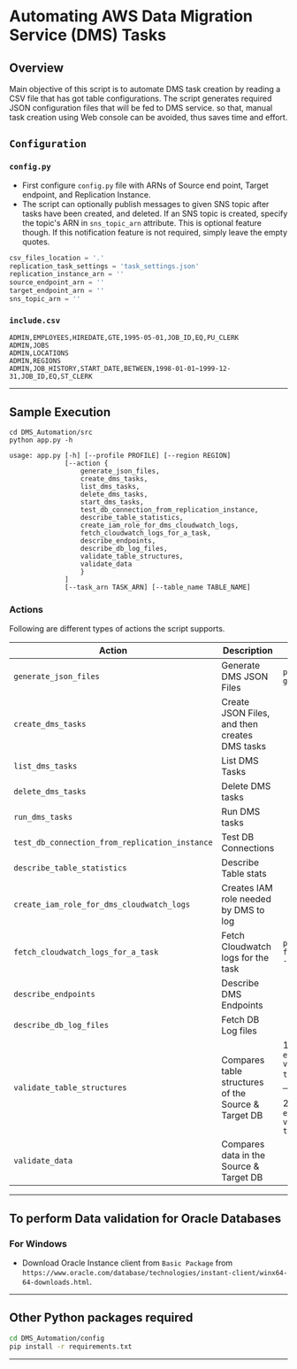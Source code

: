 # Automating AWS Data Migration Service (DMS) Tasks

## Overview
Main objective of this script is to automate DMS task creation by reading a CSV file that has got table configurations. The script generates required JSON configuration files that will be fed to DMS service. so that, manual task creation using Web console can be avoided, thus saves time and effort. 

## `Configuration`

### `config.py`
- First configure `config.py` file with ARNs of Source end point, Target endpoint, and Replication Instance.
- The script can optionally publish messages to given SNS topic after tasks have been created, and deleted. If an SNS topic is created, specify the topic's ARN in `sns_topic_arn` attribute. This is optional feature though. If this notification feature is not required, simply leave the empty quotes.  

```python
csv_files_location = '.'
replication_task_settings = 'task_settings.json'
replication_instance_arn = ''
source_endpoint_arn = ''
target_endpoint_arn = ''
sns_topic_arn = ''
```

### `include.csv`
```shell script
ADMIN,EMPLOYEES,HIREDATE,GTE,1995-05-01,JOB_ID,EQ,PU_CLERK
ADMIN,JOBS
ADMIN,LOCATIONS
ADMIN,REGIONS
ADMIN,JOB_HISTORY,START_DATE,BETWEEN,1998-01-01~1999-12-31,JOB_ID,EQ,ST_CLERK
```

****
## Sample Execution

```shell script
cd DMS_Automation/src
python app.py -h
```

```
usage: app.py [-h] [--profile PROFILE] [--region REGION]
              [--action {
                  generate_json_files,
                  create_dms_tasks,
                  list_dms_tasks,
                  delete_dms_tasks,
                  start_dms_tasks,
                  test_db_connection_from_replication_instance,
                  describe_table_statistics,
                  create_iam_role_for_dms_cloudwatch_logs,
                  fetch_cloudwatch_logs_for_a_task,
                  describe_endpoints,
                  describe_db_log_files,
                  validate_table_structures,
                  validate_data
                  }
              ]
              [--task_arn TASK_ARN] [--table_name TABLE_NAME]
```

### Actions
Following are different types of actions the script supports.

Action | Description | Sample|
--- | --- | --- | 
`generate_json_files`|Generate DMS JSON Files|`python app.py --action generate_json_files`|
`create_dms_tasks`|Create JSON Files, and then creates DMS tasks|
`list_dms_tasks`|List DMS Tasks|
`delete_dms_tasks`|Delete DMS tasks|
`run_dms_tasks`|Run DMS tasks|
`test_db_connection_from_replication_instance`|Test DB Connections
`describe_table_statistics`|Describe Table stats
`create_iam_role_for_dms_cloudwatch_logs`|Creates IAM role needed by DMS to log
`fetch_cloudwatch_logs_for_a_task`|Fetch Cloudwatch logs for the task|`python app.py --action fetch_cloudwatch_logs_for_a_task --task_arn <task_run>`
`describe_endpoints`|Describe DMS Endpoints|
`describe_db_log_files`|Fetch DB Log files|
`validate_table_structures`|Compares table structures of the Source & Target DB|1. `python app.py --profile test-env --action validate_table_structures --table_name OT.WAREHOUSES`.<br><hr>2. `python app.py --profile test-env --action validate_table_structures --table_name all`
`validate_data`|Compares data in the Source & Target DB|
****
## To perform Data validation for Oracle Databases

### For Windows
- Download Oracle Instance client from `Basic Package`  from `https://www.oracle.com/database/technologies/instant-client/winx64-64-downloads.html`.

****
## Other Python packages required

```sh
cd DMS_Automation/config
pip install -r requirements.txt
```
****